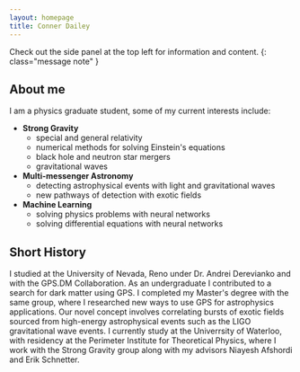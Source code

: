 ```yaml
---
layout: homepage
title: Conner Dailey
---
```


Check out the side panel at the top left for information and content.
{: class="message note" }

## About me

I am a physics graduate student, some of my current interests include:

* **Strong Gravity**
  * special and general relativity
  * numerical methods for solving Einstein's equations
  * black hole and neutron star mergers
  * gravitational waves
* **Multi-messenger Astronomy**
  * detecting astrophysical events with light and gravitational waves 
  * new pathways of detection with exotic fields
* **Machine Learning**
  * solving physics problems with neural networks
  * solving differential equations with neural networks

## Short History

I studied at the University of Nevada, Reno under Dr. Andrei Derevianko and with the GPS.DM Collaboration. As an undergraduate I contributed to a search for dark matter using GPS. I completed my Master's degree with the same group, where I researched new ways to use GPS for astrophysics applications. Our novel concept involves correlating bursts of exotic fields sourced from high-energy astrophysical events such as the LIGO gravitational wave events. I currently study at the Univerrsity of Waterloo, with residency at the Perimeter Institute for Theoretical Physics, where I work with the Strong Gravity group along with my advisors Niayesh Afshordi and Erik Schnetter.

